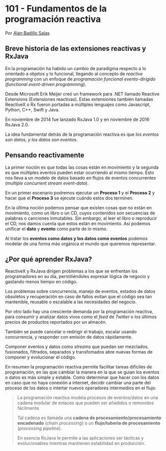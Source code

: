 # 101 - Fundamentos de la programación reactiva

Por [Alan Badillo Salas](https://www.nomadacode.com)

## Breve historia de las extensiones reactivas y RxJava

En la programación ha habido un cambio de paradigma respecto a lo orientado a objetos y lo funcional, llegando al concepto de *reactive programming* con un enfoque de *programación funcional evento-dirigido* (*functional event-driven programming*).

Desde Microsoft Erik Meijer creó un framework para .NET llamado Reactive Extensions (Extensiones reactivas). Estas extensiones también llamadas ReactiveX o Rx fueron portadas a múltiples lenguajes como Javascript, Python, C++, Swift y Java.

En noviembre de 2014 fue lanzado RxJava 1.0 y en noviembre de 2016 RxJava 2.0.

La idea fundamental detrás de la programación reactiva es que *los eventos son datos, y los datos son eventos*.

## Pensando reactivamente

La primer noción es que todas las cosas están en movimiento y la segunda es que múltiples eventos pueden estar ocurriendo al mismo tiempo. Esto nos lleva a un modelo de datos basado en flujos de eventos concurrentes (*multiple concurrent stream event-data*).

En un primer escenario podremos ejecutar un **Proceso 1** y el **Proceso 2** y hacer que el **Proceso 3** se ejecute cuándo estos dos terminen.

En la última noción podemos pensar que existen cosas que no están en movimiento, como un libro o un CD, cuyos contenidos son secuencias de palabras o canciones inmutables. Sin embargo, al leer el libro o reproducir el CD, nos damos cuenta que estos están en movimiento. Así podemos unificar el **dato** y **evento** como parte de lo mismo.

Al tratar los **eventos como datos y los datos como eventos** podemos modelar de una forma más orgánica el mundo que queremos representar.

## ¿Por qué aprender RxJava?

ReactiveX y RxJava dirigen problemas a los que se enfrentan los programadores en su día, permitiéndoles expresar lógica de negocio y gastando menos tiempo en código.

Los problemas sobre concurrencia, manejo de eventos, estados de datos obsoletos y recuperación en caso de fallos evitan que el código sea tan mantenible, reusable o escalable a las necesidades del negocio.

Por otro lado hay una cresciente demanda por la programación reactiva, para consumir y analizar datos vivos como el *feed* de *Twitter* o los últimos precios de productos reportados por un almacén.

También se puede cancelar o redirigir el trabajo, escalar usando concurrencia, y responder con emisión de datos rápidamente. 

Componer eventos y datos como *streams* que puedan ser mezclados, fusionados, filtrados, separados y transfomados abre nuevas formas de componer y evolucionar el código.

En resumen la programación reactiva permite facilitar tareas difíciles de programación, en las que cambiar la manera en la que se guian los eventos o datos es más simple y estable. Como determinar que hacer con los datos en caso que no haya conexión a internet, decidir cambiar una parte del proceso de los datos o intertar nuevos operadores intermedios en el flujo.

> La programación reactiva modela procesos de eventos/datos en una cadena modular de enlaces que pueden ser añadidos o removidos fácilmente.
>
> Tal cadena es llamada una **cadena de procesamiento/procesamiento encadenado** (*chain processing*) o un **flujo/tubería de procesamiento** (*processing pipeline*).
>
> En esencia RxJava le permite a las aplicaciones ser tácticas y evolucionables mientras mantienen estabilidad en producción.